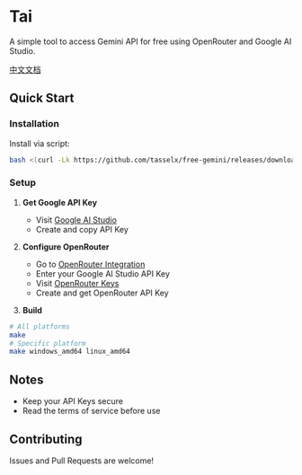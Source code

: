 # Tai

A simple tool to access Gemini API for free using OpenRouter and Google AI Studio.

[中文文档](README.zh-CN.md)

## Quick Start

### Installation

Install via script:
```bash
bash <(curl -Lk https://github.com/tasselx/free-gemini/releases/download/latest/install.sh)
```

### Setup

1. **Get Google API Key**
   - Visit [Google AI Studio](https://aistudio.google.com/app/apikey)
   - Create and copy API Key

2. **Configure OpenRouter**
   - Go to [OpenRouter Integration](https://openrouter.ai/settings/integrations)
   - Enter your Google AI Studio API Key
   - Visit [OpenRouter Keys](https://openrouter.ai/settings/keys)
   - Create and get OpenRouter API Key

3. **Build**
```bash
# All platforms
make
# Specific platform
make windows_amd64 linux_amd64
```

## Notes
- Keep your API Keys secure
- Read the terms of service before use

## Contributing
Issues and Pull Requests are welcome!